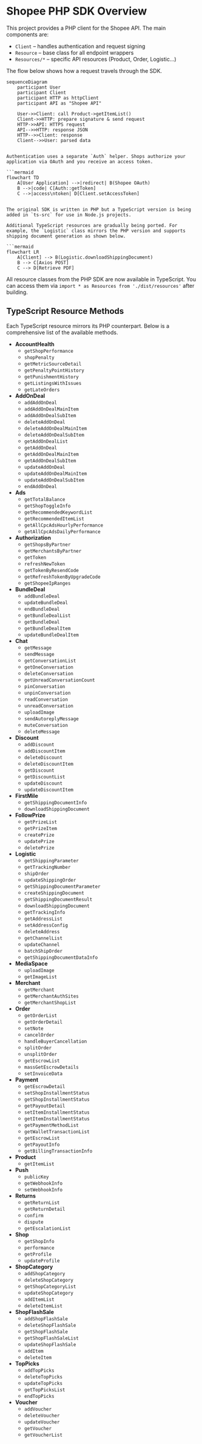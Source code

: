 # Shopee PHP SDK Overview

This project provides a PHP client for the Shopee API. The main components are:

- `Client` – handles authentication and request signing
- `Resource` – base class for all endpoint wrappers
- `Resources/*` – specific API resources (Product, Order, Logistic...)

The flow below shows how a request travels through the SDK.

```mermaid
sequenceDiagram
    participant User
    participant Client
    participant HTTP as httpClient
    participant API as "Shopee API"

    User->>Client: call Product->getItemList()
    Client->>HTTP: prepare signature & send request
    HTTP->>API: HTTPS request
    API-->>HTTP: response JSON
    HTTP-->>Client: response
    Client-->>User: parsed data
```
```

Authentication uses a separate `Auth` helper. Shops authorize your application via OAuth and you receive an access token.

```mermaid
flowchart TD
    A[User Application] -->|redirect| B(Shopee OAuth)
    B -->|code| C[Auth::getToken]
    C -->|access\ntoken| D[Client.setAccessToken]
```
```

The original SDK is written in PHP but a TypeScript version is being added in `ts-src` for use in Node.js projects.

Additional TypeScript resources are gradually being ported. For example, the `Logistic` class mirrors the PHP version and supports shipping document generation as shown below.

```mermaid
flowchart LR
    A[Client] --> B(Logistic.downloadShippingDocument)
    B --> C[Axios POST]
    C --> D[Retrieve PDF]
```

All resource classes from the PHP SDK are now available in TypeScript. You can access them via `import * as Resources from './dist/resources'` after building.

## TypeScript Resource Methods

Each TypeScript resource mirrors its PHP counterpart. Below is a comprehensive list of the available methods.

- **AccountHealth**
  - `getShopPerformance`
  - `shopPenalty`
  - `getMetricSourceDetail`
  - `getPenaltyPointHistory`
  - `getPunishmentHistory`
  - `getListingsWithIssues`
  - `getLateOrders`
- **AddOnDeal**
  - `addAddOnDeal`
  - `addAddOnDealMainItem`
  - `addAddOnDealSubItem`
  - `deleteAddOnDeal`
  - `deleteAddOnDealMainItem`
  - `deleteAddOnDealSubItem`
  - `getAddOnDealList`
  - `getAddOnDeal`
  - `getAddOnDealMainItem`
  - `getAddOnDealSubItem`
  - `updateAddOnDeal`
  - `updateAddOnDealMainItem`
  - `updateAddOnDealSubItem`
  - `endAddOnDeal`
- **Ads**
  - `getTotalBalance`
  - `getShopToggleInfo`
  - `getRecommendedKeywordList`
  - `getRecommendedItemList`
  - `getAllCpcAdsHourlyPerformance`
  - `getAllCpcAdsDailyPerformance`
- **Authorization**
  - `getShopsByPartner`
  - `getMerchantsByPartner`
  - `getToken`
  - `refreshNewToken`
  - `getTokenByResendCode`
  - `getRefreshTokenByUpgradeCode`
  - `getShopeeIpRanges`
- **BundleDeal**
  - `addBundleDeal`
  - `updateBundleDeal`
  - `endBundleDeal`
  - `getBundleDealList`
  - `getBundleDeal`
  - `getBundleDealItem`
  - `updateBundleDealItem`
- **Chat**
  - `getMessage`
  - `sendMessage`
  - `getConversationList`
  - `getOneConversation`
  - `deleteConversation`
  - `getUnreadConversationCount`
  - `pinConversation`
  - `unpinConversation`
  - `readConversation`
  - `unreadConversation`
  - `uploadImage`
  - `sendAutoreplyMessage`
  - `muteConversation`
  - `deleteMessage`
- **Discount**
  - `addDiscount`
  - `addDiscountItem`
  - `deleteDiscount`
  - `deleteDiscountItem`
  - `getDiscount`
  - `getDiscountList`
  - `updateDiscount`
  - `updateDiscountItem`
- **FirstMile**
  - `getShippingDocumentInfo`
  - `downloadShippingDocument`
- **FollowPrize**
  - `getPrizeList`
  - `getPrizeItem`
  - `createPrize`
  - `updatePrize`
  - `deletePrize`
- **Logistic**
  - `getShippingParameter`
  - `getTrackingNumber`
  - `shipOrder`
  - `updateShippingOrder`
  - `getShippingDocumentParameter`
  - `createShippingDocument`
  - `getShippingDocumentResult`
  - `downloadShippingDocument`
  - `getTrackingInfo`
  - `getAddressList`
  - `setAddressConfig`
  - `deleteAddress`
  - `getChannelList`
  - `updateChannel`
  - `batchShipOrder`
  - `getShippingDocumentDataInfo`
- **MediaSpace**
  - `uploadImage`
  - `getImageList`
- **Merchant**
  - `getMerchant`
  - `getMerchantAuthSites`
  - `getMerchantShopList`
- **Order**
  - `getOrderList`
  - `getOrderDetail`
  - `setNote`
  - `cancelOrder`
  - `handleBuyerCancellation`
  - `splitOrder`
  - `unsplitOrder`
  - `getEscrowList`
  - `massGetEscrowDetails`
  - `setInvoiceData`
- **Payment**
  - `getEscrowDetail`
  - `setShopInstallmentStatus`
  - `getShopInstallmentStatus`
  - `getPayoutDetail`
  - `setItemInstallmentStatus`
  - `getItemInstallmentStatus`
  - `getPaymentMethodList`
  - `getWalletTransactionList`
  - `getEscrowList`
  - `getPayoutInfo`
  - `getBillingTransactionInfo`
- **Product**
  - `getItemList`
- **Push**
  - `publicKey`
  - `getWebhookInfo`
  - `setWebhookInfo`
- **Returns**
  - `getReturnList`
  - `getReturnDetail`
  - `confirm`
  - `dispute`
  - `getEscalationList`
- **Shop**
  - `getShopInfo`
  - `performance`
  - `getProfile`
  - `updateProfile`
- **ShopCategory**
  - `addShopCategory`
  - `deleteShopCategory`
  - `getShopCategoryList`
  - `updateShopCategory`
  - `addItemList`
  - `deleteItemList`
- **ShopFlashSale**
  - `addShopFlashSale`
  - `deleteShopFlashSale`
  - `getShopFlashSale`
  - `getShopFlashSaleList`
  - `updateShopFlashSale`
  - `addItem`
  - `deleteItem`
- **TopPicks**
  - `addTopPicks`
  - `deleteTopPicks`
  - `updateTopPicks`
  - `getTopPicksList`
  - `endTopPicks`
- **Voucher**
  - `addVoucher`
  - `deleteVoucher`
  - `updateVoucher`
  - `getVoucher`
  - `getVoucherList`
